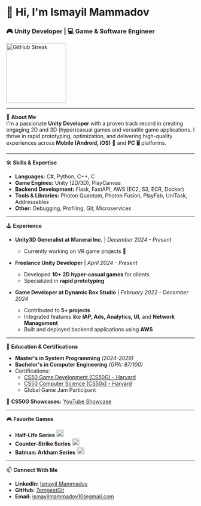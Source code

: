 # 👋 Hi, I'm **Ismayil Mammadov**  
### 🎮 Unity Developer | 💻 Game & Software Engineer

<a href="https://github.com/DenverCoder1/github-readme-streak-stats">
  <img height=160 align="center" src="https://github-readme-streak-stats-eight.vercel.app/?user=7empestGit&theme=dark&hide_border=false" alt="GitHub Streak" />
</a>


---

🚀 **About Me**  
I'm a passionate **Unity Developer** with a proven track record in creating engaging 2D and 3D (hyper)casual games and versatile game applications. I thrive in rapid prototyping, optimization, and delivering high-quality experiences across **Mobile (Android, iOS)** 📱 and **PC** 🖥️ platforms.

---

🛠️ **Skills & Expertise**
- **Languages:** C#, Python, C++, C
- **Game Engines:** Unity (2D/3D), PlayCanvas
- **Backend Development:** Flask, FastAPI, AWS (EC2, S3, ECR, Docker)
- **Tools & Libraries:** Photon Quantum, Photon Fusion, PlayFab, UniTask, Addressables
- **Other:** Debugging, Profiling, Git, Microservices

---

🕹️ **Experience**
- **Unity3D Generalist at Manerai Inc.** | *December 2024 - Present*
  - Currently working on VR game projects 🥽

- **Freelance Unity Developer** | *April 2024 - Present*
  - Developed **10+ 2D hyper-casual games** for clients
  - Specialized in **rapid prototyping**

- **Game Developer at Dynamic Box Studio** | *February 2022 - December 2024*
  - Contributed to **5+ projects**
  - Integrated features like **IAP, Ads, Analytics, UI**, and **Network Management**
  - Built and deployed backend applications using **AWS**

---

📜 **Education & Certifications**
- **Master's in System Programming** *(2024-2026)*
- **Bachelor's in Computer Engineering** *(GPA: 87/100)*
- Certifications:
  - [CS50 Game Development (CS50G) - Harvard](https://certificates.cs50.io/ad731471-ef15-4e6d-b4cd-324920a86c2b.pdf)
  - [CS50 Computer Science (CS50x) - Harvard](https://certificates.cs50.io/1f297e82-ac6c-4dfc-aed4-b3d345193076.pdf)
  - Global Game Jam Participant
    
🎥 **CS50G Showcases:** [YouTube Showcase](https://www.youtube.com/playlist?list=PLRIhqIWsmGgsdh26WFkzMzo8H8BeeHh5r)

---

🎮 **Favorite Games**
- **Half-Life Series**  <img src="assets/hl.ico" alt="Lambda" width="20"/>  
- **Counter-Strike Series** <img src="assets/cs.ico" alt="CS" width="20"/>  
- **Batman: Arkham Series** <img src="assets/arkham.ico" alt="Arkham" width="20"/>  

---

📫 **Connect With Me**
- **LinkedIn:** [Ismayil Mammadov](https://www.linkedin.com/in/mammadov-ismayil)
- **GitHub:** [7empestGit](https://github.com/7empestGit)
- **Email:** [ismayilmammadov10@gmail.com](mailto:ismayilmammadov10@gmail.com)

